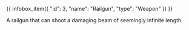 {{ infobox_item({
	"id": 3,
	"name": "Railgun",
	"type": "Weapon"
}) }}

A railgun that can shoot a damaging beam of seemingly infinite length.
